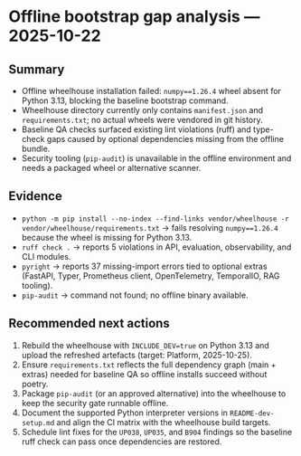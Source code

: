 # Offline bootstrap gap analysis — 2025-10-22

## Summary
- Offline wheelhouse installation failed: `numpy==1.26.4` wheel absent for
  Python 3.13, blocking the baseline bootstrap command.
- Wheelhouse directory currently only contains `manifest.json` and
  `requirements.txt`; no actual wheels were vendored in git history.
- Baseline QA checks surfaced existing lint violations (ruff) and type-check
  gaps caused by optional dependencies missing from the offline bundle.
- Security tooling (`pip-audit`) is unavailable in the offline environment and
  needs a packaged wheel or alternative scanner.

## Evidence
- `python -m pip install --no-index --find-links vendor/wheelhouse -r
  vendor/wheelhouse/requirements.txt` → fails resolving `numpy==1.26.4` because
  the wheel is missing for Python 3.13.
- `ruff check .` → reports 5 violations in API, evaluation, observability, and
  CLI modules.
- `pyright` → reports 37 missing-import errors tied to optional extras
  (FastAPI, Typer, Prometheus client, OpenTelemetry, TemporalIO, RAG tooling).
- `pip-audit` → command not found; no offline binary available.

## Recommended next actions
1. Rebuild the wheelhouse with `INCLUDE_DEV=true` on Python 3.13 and upload the
   refreshed artefacts (target: Platform, 2025-10-25).
2. Ensure `requirements.txt` reflects the full dependency graph (main + extras)
   needed for baseline QA so offline installs succeed without poetry.
3. Package `pip-audit` (or an approved alternative) into the wheelhouse to keep
   the security gate runnable offline.
4. Document the supported Python interpreter versions in `README-dev-setup.md`
   and align the CI matrix with the wheelhouse build targets.
5. Schedule lint fixes for the `UP038`, `UP035`, and `B904` findings so the
   baseline ruff check can pass once dependencies are restored.
